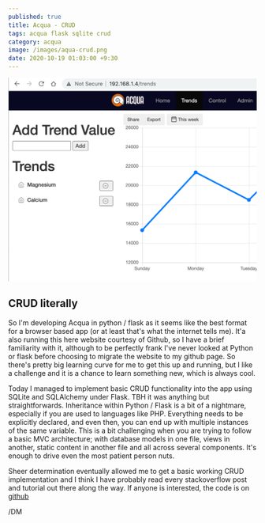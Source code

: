 ```yaml
---
published: true
title: Acqua - CRUD
tags: acqua flask sqlite crud
category: acqua
image: /images/aqua-crud.png
date: 2020-10-19 01:03:00 +9:30
---
```


![/images/acqua-crud.png](/images/acqua-crud.png)

## CRUD literally

So I'm developing Acqua in python / flask as it seems like the best format for a browser based app (or at least that's what the internet tells me). It'a also running this here website courtesy of Github, so I have a brief familiarity with it, although to be perfectly frank I've never looked at Python or flask before choosing to migrate the website to my github page. So there's pretty big learning curve for me to get this up and running, but I like a challenge and it is a chance to learn something new, which is always cool.

Today I managed to implement basic CRUD functionality into the app using SQLite and SQLAlchemy under Flask. TBH it was anything but straightforwards. Inheritance within Python / Flask is a bit of a nightmare, especially if you are used to languages like PHP. Everything needs to be explicitly declared, and even then, you can end up with multiple instances of the same variable. This is a bit challenging when you are trying to follow a basic MVC architecture; with database models in one file, views in another, static content in another file and all across several components. It's enough to drive even the most patient person nuts.

Sheer determination eventually allowed me to get a basic working CRUD implementation and I think I have probably read every stackoverflow post and tutorial out there along the way. If anyone is interested, the code is on [github](https://github.com/DeeEmm/Acqua) 

/DM